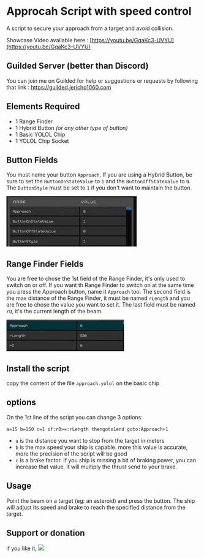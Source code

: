 # Approcah Script with speed control

A script to secure your approach from a target and avoid collision.

Showcase Video available here : [https://youtu.be/GqaKc3-UVYU](https://youtu.be/GqaKc3-UVYU)

## Guilded Server (better than Discord)

You can join me on Guilded for help or suggestions or requests by following that link : https://guilded.jericho1060.com

## Elements Required

- 1 Range Finder
- 1 Hybrid Button *(or any other type of button)*
- 1 Basic YOLOL Chip
- 1 YOLOL Chip Socket

## Button Fields

You must name your button `Approach`. If you are using a Hybrid Button, be sure to set the `ButtonOnStateValue` to `1` and the `ButtonOffStateValue` to `0`. The `ButtonStyle` must be set to `1` if you don't want to maintain the button.

![Button Fields](https://github.com/Jericho1060/sb-approach-speed-control/blob/main/pictures/Button_Fields.png?raw=true)

## Range Finder Fields

You are free to chose the 1st field of the Range Finder, it's only used to switch on or off. If you want th Range Finder to switch on at the same time you press the Approach button, name it `Approach` too. The second field is the max distance of the Range Finder, it must be named `rLength` and you are free to chose the value you want to set it. The last field must be named `rD`, it's the current length of the beam.

![Range Finder Fields](https://github.com/Jericho1060/sb-approach-speed-control/blob/main/pictures/RangeFinder_Fields.png?raw=true)

## Install the script

copy the content of the file `approach.yolol` on the basic chip

## options

On the 1st line of the script you can change 3 options:
```
a=15 b=150 c=1 if:rD>=:rLength thengoto1end goto:Approach+1
```

- `a` is the distance you want to stop from the target in meters
- `b` is the max speed your ship is capable. more this value is accurate, more the precision of the script will be good
- `c` is a brake factor. If you ship is missing a bit of braking power, you can increase that value, it will multiply the thrust send to your brake.

## Usage

Point the beam on a target (eg: an asteroid) and press the button. The ship will adjust its speed and brake to reach the specified distance from the target.

## Support or donation

if you like it, [<img src="https://github.com/Jericho1060/DU-Industry-HUD/blob/main/ressources/images/ko-fi.png?raw=true" width="150">](https://ko-fi.com/jericho1060)
